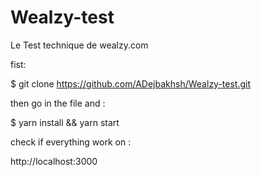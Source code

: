 
# Wealzy-test
Le Test technique de wealzy.com

fist:

$ git clone https://github.com/ADejbakhsh/Wealzy-test.git

then go in the file and :

$ yarn install && yarn start


check if everything work on :

http://localhost:3000

